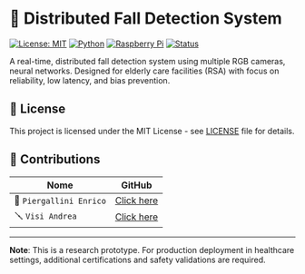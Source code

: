 # 🎥 Distributed Fall Detection System

[![License: MIT](https://img.shields.io/badge/License-MIT-yellow.svg)](https://opensource.org/licenses/MIT)
[![Python](https://img.shields.io/badge/python-v3.8+-blue.svg)](https://www.python.org/)
[![Raspberry Pi](https://img.shields.io/badge/platform-Raspberry%20Pi%204-red.svg)](https://www.raspberrypi.org/)
[![Status](https://img.shields.io/badge/status-Research%20Prototype-orange.svg)]()

A real-time, distributed fall detection system using multiple RGB cameras, neural networks. Designed for elderly care facilities (RSA) with focus on reliability, low latency, and bias prevention.

## 📄 License

This project is licensed under the MIT License - see [LICENSE](LICENSE) file for details.

## 🤝 Contributions

| Nome                    | GitHub                                        |
| ----------------------- | --------------------------------------------- |
| 🔨 `Piergallini Enrico` | [Click here](https://github.com/enricopierga) |
| 🪛 `Visi Andrea`        | [Click here](https://github.com/Andreavisi1)  |

---

**Note**: This is a research prototype. For production deployment in healthcare settings, additional certifications and safety validations are required.
